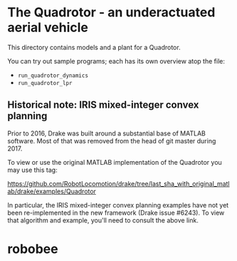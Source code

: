 
The Quadrotor - an underactuated aerial vehicle
===============================================

This directory contains models and a plant for a Quadrotor.

You can try out sample programs; each has its own overview atop the file:

 - `run_quadrotor_dynamics`
 - `run_quadrotor_lpr`

Historical note: IRIS mixed-integer convex planning
---------------------------------------------------

Prior to 2016, Drake was built around a substantial base of MATLAB software.
Most of that was removed from the head of git master during 2017.

To view or use the original MATLAB implementation of the Quadrotor you may use
this tag:

https://github.com/RobotLocomotion/drake/tree/last_sha_with_original_matlab/drake/examples/Quadrotor

In particular, the IRIS mixed-integer convex planning examples have not yet
been re-implemented in the new framework (Drake issue #6243).  To view that
algorithm and example, you'll need to consult the above link.
# robobee
